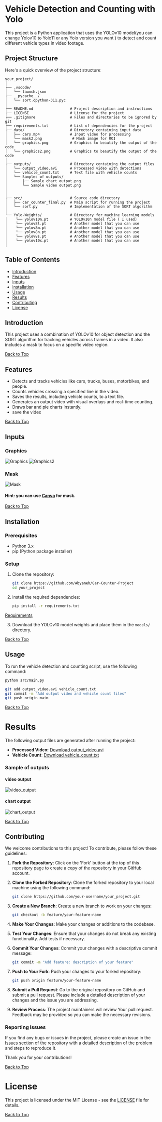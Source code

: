 # Vehicle Detection and Counting with Yolo

This project is a Python application that uses the YOLOv10 model(you can change Yolov10 to Yolo11 or any Yolo version you want ) to detect and count different vehicle types in video footage.

## Project Structure

Here's a quick overview of the project structure:

```plaintext
your_project/
│
├── .vscode/
│   └── launch.json
├── __pycache__/
│   └── sort.cpython-311.pyc
│
├── README.md                 # Project description and instructions
├── LICENSE                   # License for the project
├── .gitignore                # Files and directories to be ignored by git
├── requirements.txt          # List of dependencies for the project
├── data/                     # Directory containing input data
│   ├── cars.mp4              # Input video for processing
│   └── mask2.png              # Mask image for ROI
│   └── graphics.png          # Graphics to beautify the output of the code
│   └── graphics2.png         # Graphics to beautify the output of the code
│
├── outputs/                  # Directory containing the output files
│   └── output_video.avi      # Processed video with detections
│   └── vehicle_count.txt     # Text file with vehicle counts
│   └── Samples of outputs/
│       ├── Sample chart output.png
│       └── Sample video output.png
│ 
│
├── src/                      # Source code directory
│   ├── car_counter_final.py  # Main script for running the project
│   └── sort.py               # Implementation of the SORT algorithm
│
└── Yolo-Weights/             # Directory for machine learning models
│    └── yolov10n.pt          # YOLOv10n model file ( I used)
│    └── yolov8l.pt           # Another model that you can use
│    └── yolov8m.pt           # Another model that you can use
│    └── yolov8n.pt           # Another model that you can use
│    └── yolov8s.pt           # Another model that you can use
│    └── yolov10x.pt          # Another model that you can use
│
```

## Table of Contents
- [Introduction](#introduction)
- [Features](#features)
- [Inputs](#inputs)
- [Installation](#installation)
- [Usage](#usage)
- [Results](#results)
- [Contributing](#contributing)
- [License](#License)                           

## Introduction
This project uses a combination of YOLOv10 for object detection and the SORT algorithm for tracking vehicles across frames in a video. It also includes a mask to focus on a specific video region.

[Back to Top](#table-of-contents)

## Features
- Detects and tracks vehicles like cars, trucks, buses, motorbikes, and people.
- Counts vehicles crossing a specified line in the video.
- Saves the results, including vehicle counts, to a text file.
- Generates an output video with visual overlays and real-time counting.
- Draws bar and pie charts instantly.
- save the video

[Back to Top](#table-of-contents)

## Inputs

### Graphics
![Graphics](https://github.com/Abyaneh/Car-Counter-Project/blob/main/data/graphics.png)
![Graphics2](https://github.com/Abyaneh/Car-Counter-Project/blob/main/data/graphics2.png)

### Mask
![Mask](https://github.com/Abyaneh/Car-Counter-Project/blob/main/data/mask2.png)
#### Hint: you can use [Canva](https://www.canva.com/) for mask.

[Back to Top](#table-of-contents)

## Installation

### Prerequisites
- Python 3.x
- pip (Python package installer)

### Setup
1. Clone the repository:
    ```bash
    git clone https://github.com/Abyaneh/Car-Counter-Project
    cd your_project
    ```

2. Install the required dependencies:
    ```bash
    pip install -r requirements.txt
    ```
[Requirements](https://github.com/Abyaneh/Car-Counter-Project/blob/main/requirements.txt)

3. Download the YOLOv10 model weights and place them in the `models/` directory.

[Back to Top](#table-of-contents)

## Usage

To run the vehicle detection and counting script, use the following command:

```bash
python src/main.py

git add output_video.avi vehicle_count.txt
git commit -m "Add output video and vehicle count files"
git push origin main
```
[Back to Top](#table-of-contents)

Results
===
The following output files are generated after running the project:

- **Processed Video:** [Download output_video.avi](https://github.com/Abyaneh/Car-Counter-Project/blob/main/outputs/output_video.avi)
- **Vehicle Count:** [Download vehicle_count.txt](https://github.com/Abyaneh/Car-Counter-Project/blob/main/outputs/vehicle_count.txt)


  
### Sample of outputs

#### video output
![video_output](https://github.com/Abyaneh/Car-Counter-Project/blob/main/outputs/Samples%20of%20outputs/Sample%20video%20output.png)

#### chart output
![chart_output](https://github.com/Abyaneh/Car-Counter-Project/blob/main/outputs/Samples%20of%20outputs/Sample%20chart%20output.png)

[Back to Top](#table-of-contents)

## Contributing

We welcome contributions to this project! To contribute, please follow these guidelines:

1. **Fork the Repository**: Click on the 'Fork' button at the top of this repository page to create a copy of the repository in your GitHub account.



2. **Clone the Forked Repository**: Clone the forked repository to your local machine using the following command:
    ```bash
    git clone https://github.com/your-username/your_project.git
    ```


3. **Create a New Branch**: Create a new branch to work on your changes:
    ```bash
    git checkout -b feature/your-feature-name
    ```



4. **Make Your Changes**: Make your changes or additions to the codebase.

5. **Test Your Changes**: Ensure that your changes do not break any existing functionality. Add tests if necessary.


6. **Commit Your Changes**: Commit your changes with a descriptive commit message:
    ```bash
    git commit -m "Add feature: description of your feature"
    ```

7. **Push to Your Fork**: Push your changes to your forked repository:
    ```bash
    git push origin feature/your-feature-name
    ```

8. **Submit a Pull Request**: Go to the original repository on GitHub and submit a pull request. Please include a detailed description of your changes and the issue you are addressing.


9. **Review Process**: The project maintainers will review Your pull request. Feedback may be provided so you can make the necessary revisions.


### Reporting Issues

If you find any bugs or issues in the project, please create an issue in the [Issues](https://github.com/Abyaneh/car_-counter_final-edition/issues) section of the repository with a detailed description of the problem and steps to reproduce it.

Thank you for your contributions!

[Back to Top](#table-of-contents)

License
===
This project is licensed under the MIT License - see the [LICENSE](https://github.com/Abyaneh/car_-counter_final-edition/blob/main/LICENSE.txt) file for details.

[Back to Top](#table-of-contents)
